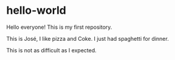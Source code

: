 # hello-world

Hello everyone! This is my first repository.

This is José, I like pizza and Coke.
I just had spaghetti for dinner.

This is not as difficult as I expected.

